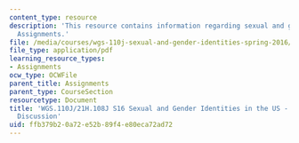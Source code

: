 ```yaml
---
content_type: resource
description: 'This resource contains information regarding sexual and gender identities:
  Assignments.'
file: /media/courses/wgs-110j-sexual-and-gender-identities-spring-2016/ffb379b20a72e52b89f4e80eca72ad72_MITWGS_110JS16_Discussion.pdf
file_type: application/pdf
learning_resource_types:
- Assignments
ocw_type: OCWFile
parent_title: Assignments
parent_type: CourseSection
resourcetype: Document
title: 'WGS.110J/21H.108J S16 Sexual and Gender Identities in the US - Assignments:
  Discussion'
uid: ffb379b2-0a72-e52b-89f4-e80eca72ad72
---
```

